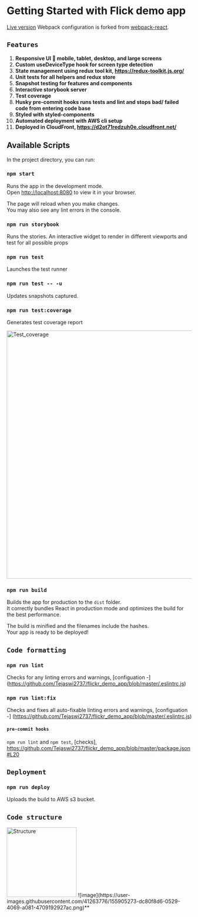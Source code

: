 # Getting Started with Flick demo app
[Live version](https://d2ot71redzuh0e.cloudfront.net/) 
Webpack configuration is forked from [webpack-react](https://github.com/mpontus/webpack-react).

## `Features`

1.	**Responsive UI  mobile, tablet, desktop, and large screens**
2.	**Custom useDeviceType hook for screen type detection**
3.	**State management using redux tool kit, https://redux-toolkit.js.org/**
4.	**Unit tests for all helpers and redux store**
5.	**Snapshot testing for features and components**
6.	**Interactive storybook server**
7.	**Test coverage**
8.	**Husky pre-commit hooks runs tests and lint and stops bad/ failed code from entering code base**
9.	**Styled with styled-components** 
10.	**Automated deployment with AWS cli setup**
11.	**Deployed in CloudFront, https://d2ot71redzuh0e.cloudfront.net/**


## Available Scripts

In the project directory, you can run:

### `npm start`

Runs the app in the development mode.\
Open [http://localhost:8080](http://localhost:8080) to view it in your browser.

The page will reload when you make changes.\
You may also see any lint errors in the console.

### `npm run storybook`

Runs the stories. An interactive widget to render in different viewports and test for all possible props

### `npm run test`

Launches the test runner

### `npm run test -- -u`

Updates snapshots captured.

### `npm run test:coverage`

Generates test coverage report

<img width="676" alt="Test_coverage" src="https://user-images.githubusercontent.com/41263776/155880840-14ddec7e-3e4f-4dbc-a421-c724b87e9da5.PNG">

### `npm run build`

Builds the app for production to the `dist` folder.\
It correctly bundles React in production mode and optimizes the build for the best performance.

The build is minified and the filenames include the hashes.\
Your app is ready to be deployed!

## `Code formatting`
### `npm run lint`

Checks for any linting errors and warnings, [configuation -] (https://github.com/Tejaswi2737/flickr_demo_app/blob/master/.eslintrc.js)

### `npm run lint:fix`

Checks and fixes all auto-fixable linting errors and warnings, [configuation -] (https://github.com/Tejaswi2737/flickr_demo_app/blob/master/.eslintrc.js)

#### `pre-commit hooks`

`npm run lint` and `npm test`, [checks], https://github.com/Tejaswi2737/flickr_demo_app/blob/master/package.json#L20 

## `Deployment`

### `npm run deploy`
Uploads the build to AWS s3 bucket. 


## `Code structure`
<img width="190" alt="Structure" src="https://user-images.githubusercontent.com/41263776/155881027-787fa906-2965-4bcd-92c4-a5d1626f16f1.PNG">
![image](https://user-images.githubusercontent.com/41263776/155905273-dc80f8d6-0529-4069-a081-4709192927ac.png)**

